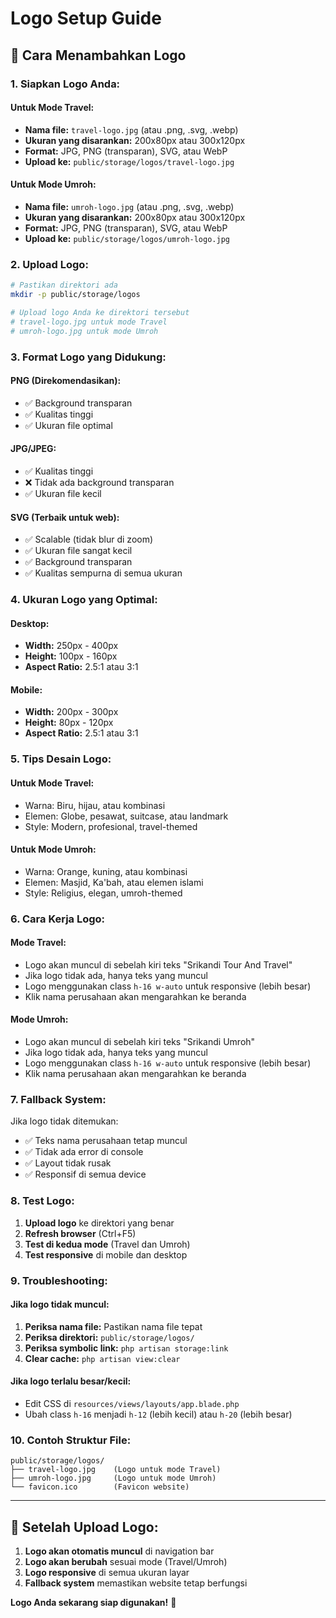 # Logo Setup Guide

## 🎨 Cara Menambahkan Logo

### **1. Siapkan Logo Anda:**

#### **Untuk Mode Travel:**
- **Nama file:** `travel-logo.jpg` (atau .png, .svg, .webp)
- **Ukuran yang disarankan:** 200x80px atau 300x120px
- **Format:** JPG, PNG (transparan), SVG, atau WebP
- **Upload ke:** `public/storage/logos/travel-logo.jpg`

#### **Untuk Mode Umroh:**
- **Nama file:** `umroh-logo.jpg` (atau .png, .svg, .webp)
- **Ukuran yang disarankan:** 200x80px atau 300x120px
- **Format:** JPG, PNG (transparan), SVG, atau WebP
- **Upload ke:** `public/storage/logos/umroh-logo.jpg`

### **2. Upload Logo:**

```bash
# Pastikan direktori ada
mkdir -p public/storage/logos

# Upload logo Anda ke direktori tersebut
# travel-logo.jpg untuk mode Travel
# umroh-logo.jpg untuk mode Umroh
```

### **3. Format Logo yang Didukung:**

#### **PNG (Direkomendasikan):**
- ✅ Background transparan
- ✅ Kualitas tinggi
- ✅ Ukuran file optimal

#### **JPG/JPEG:**
- ✅ Kualitas tinggi
- ❌ Tidak ada background transparan
- ✅ Ukuran file kecil

#### **SVG (Terbaik untuk web):**
- ✅ Scalable (tidak blur di zoom)
- ✅ Ukuran file sangat kecil
- ✅ Background transparan
- ✅ Kualitas sempurna di semua ukuran

### **4. Ukuran Logo yang Optimal:**

#### **Desktop:**
- **Width:** 250px - 400px
- **Height:** 100px - 160px
- **Aspect Ratio:** 2.5:1 atau 3:1

#### **Mobile:**
- **Width:** 200px - 300px
- **Height:** 80px - 120px
- **Aspect Ratio:** 2.5:1 atau 3:1

### **5. Tips Desain Logo:**

#### **Untuk Mode Travel:**
- Warna: Biru, hijau, atau kombinasi
- Elemen: Globe, pesawat, suitcase, atau landmark
- Style: Modern, profesional, travel-themed

#### **Untuk Mode Umroh:**
- Warna: Orange, kuning, atau kombinasi
- Elemen: Masjid, Ka'bah, atau elemen islami
- Style: Religius, elegan, umroh-themed

### **6. Cara Kerja Logo:**

#### **Mode Travel:**
- Logo akan muncul di sebelah kiri teks "Srikandi Tour And Travel"
- Jika logo tidak ada, hanya teks yang muncul
- Logo menggunakan class `h-16 w-auto` untuk responsive (lebih besar)
- Klik nama perusahaan akan mengarahkan ke beranda

#### **Mode Umroh:**
- Logo akan muncul di sebelah kiri teks "Srikandi Umroh"
- Jika logo tidak ada, hanya teks yang muncul
- Logo menggunakan class `h-16 w-auto` untuk responsive (lebih besar)
- Klik nama perusahaan akan mengarahkan ke beranda

### **7. Fallback System:**

Jika logo tidak ditemukan:
- ✅ Teks nama perusahaan tetap muncul
- ✅ Tidak ada error di console
- ✅ Layout tidak rusak
- ✅ Responsif di semua device

### **8. Test Logo:**

1. **Upload logo** ke direktori yang benar
2. **Refresh browser** (Ctrl+F5)
3. **Test di kedua mode** (Travel dan Umroh)
4. **Test responsive** di mobile dan desktop

### **9. Troubleshooting:**

#### **Jika logo tidak muncul:**
1. **Periksa nama file:** Pastikan nama file tepat
2. **Periksa direktori:** `public/storage/logos/`
3. **Periksa symbolic link:** `php artisan storage:link`
4. **Clear cache:** `php artisan view:clear`

#### **Jika logo terlalu besar/kecil:**
- Edit CSS di `resources/views/layouts/app.blade.php`
- Ubah class `h-16` menjadi `h-12` (lebih kecil) atau `h-20` (lebih besar)

### **10. Contoh Struktur File:**

```
public/storage/logos/
├── travel-logo.jpg    (Logo untuk mode Travel)
├── umroh-logo.jpg     (Logo untuk mode Umroh)
└── favicon.ico        (Favicon website)
```

---

## 🚀 Setelah Upload Logo:

1. **Logo akan otomatis muncul** di navigation bar
2. **Logo akan berubah** sesuai mode (Travel/Umroh)
3. **Logo responsive** di semua ukuran layar
4. **Fallback system** memastikan website tetap berfungsi

**Logo Anda sekarang siap digunakan!** 🎨 